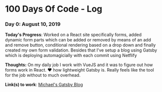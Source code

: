 # 100 Days Of Code - Log

### Day 0: August 10, 2019

**Today's Progress**: Worked on a React site specifically forms, added dynamic form parts which can be added or removed by means of an add and remove button, conditional rendering based on a drop down and finally created my own form validation. Besides that I've setup a blog using Gatsby which is deploying automagicially with each commit using Netflify

**Thoughts:** On my daily job I work with VueJS and it was to figure out how forms work in React. :heart: how lightweight Gatsby is. Really feels like the tool for the job without to much overhead. 

**Link(s) to work**: [Michael's Gatsby Blog](https://michaelawad.io)
